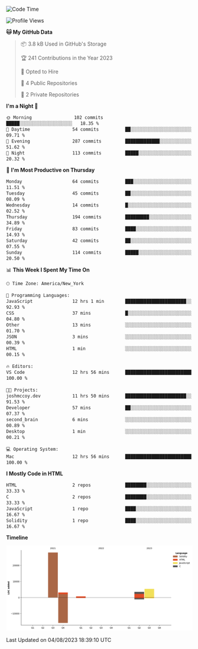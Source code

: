 <!-- # 👋 Hello, World! 🌎
## I'm Josh, a chef & self-taught developer.

I'm actively progressing through [roadmap.sh Full-Stack Developer roadmap](https://roadmap.sh/full-stack).  
HTML
CSS
JS
npm
Git
Tailwind
React
node.js
Python
SwiftUI
Solidity
Rust
I'm currently progressing through:
CS50X - Introduction to Computer Science 👨‍💻
CS50P - Introduction to Programming with Python 🐍
CS50W - Web Programming with Python and JavaScript 🕸️


<!--START_SECTION:waka-->
![Code Time](http://img.shields.io/badge/Code%20Time-37%20hrs%2015%20mins-blue)

![Profile Views](http://img.shields.io/badge/Profile%20Views-27-blue)

**🐱 My GitHub Data** 

> 📦 3.8 kB Used in GitHub's Storage 
 > 
> 🏆 241 Contributions in the Year 2023
 > 
> 💼 Opted to Hire
 > 
> 📜 4 Public Repositories 
 > 
> 🔑 2 Private Repositories 
 > 
**I'm a Night 🦉** 

```text
🌞 Morning                102 commits         █████░░░░░░░░░░░░░░░░░░░░   18.35 % 
🌆 Daytime                54 commits          ██░░░░░░░░░░░░░░░░░░░░░░░   09.71 % 
🌃 Evening                287 commits         █████████████░░░░░░░░░░░░   51.62 % 
🌙 Night                  113 commits         █████░░░░░░░░░░░░░░░░░░░░   20.32 % 
```
📅 **I'm Most Productive on Thursday** 

```text
Monday                   64 commits          ███░░░░░░░░░░░░░░░░░░░░░░   11.51 % 
Tuesday                  45 commits          ██░░░░░░░░░░░░░░░░░░░░░░░   08.09 % 
Wednesday                14 commits          █░░░░░░░░░░░░░░░░░░░░░░░░   02.52 % 
Thursday                 194 commits         █████████░░░░░░░░░░░░░░░░   34.89 % 
Friday                   83 commits          ████░░░░░░░░░░░░░░░░░░░░░   14.93 % 
Saturday                 42 commits          ██░░░░░░░░░░░░░░░░░░░░░░░   07.55 % 
Sunday                   114 commits         █████░░░░░░░░░░░░░░░░░░░░   20.50 % 
```


📊 **This Week I Spent My Time On** 

```text
🕑︎ Time Zone: America/New_York

💬 Programming Languages: 
JavaScript               12 hrs 1 min        ███████████████████████░░   92.93 % 
CSS                      37 mins             █░░░░░░░░░░░░░░░░░░░░░░░░   04.80 % 
Other                    13 mins             ░░░░░░░░░░░░░░░░░░░░░░░░░   01.70 % 
JSON                     3 mins              ░░░░░░░░░░░░░░░░░░░░░░░░░   00.39 % 
HTML                     1 min               ░░░░░░░░░░░░░░░░░░░░░░░░░   00.15 % 

🔥 Editors: 
VS Code                  12 hrs 56 mins      █████████████████████████   100.00 % 

🐱‍💻 Projects: 
joshmccoy.dev            11 hrs 50 mins      ███████████████████████░░   91.53 % 
Developer                57 mins             ██░░░░░░░░░░░░░░░░░░░░░░░   07.37 % 
second_brain             6 mins              ░░░░░░░░░░░░░░░░░░░░░░░░░   00.89 % 
Desktop                  1 min               ░░░░░░░░░░░░░░░░░░░░░░░░░   00.21 % 

💻 Operating System: 
Mac                      12 hrs 56 mins      █████████████████████████   100.00 % 
```

**I Mostly Code in HTML** 

```text
HTML                     2 repos             ████████░░░░░░░░░░░░░░░░░   33.33 % 
C                        2 repos             ████████░░░░░░░░░░░░░░░░░   33.33 % 
JavaScript               1 repo              ████░░░░░░░░░░░░░░░░░░░░░   16.67 % 
Solidity                 1 repo              ████░░░░░░░░░░░░░░░░░░░░░   16.67 % 
```



**Timeline**

![Lines of Code chart](https://raw.githubusercontent.com/joshmccoydev/joshmccoydev/main/assets/bar_graph.png)


 Last Updated on 04/08/2023 18:39:10 UTC
<!--END_SECTION:waka-->
